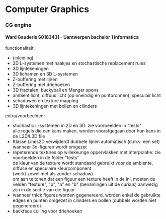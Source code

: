 # Computer Graphics
### CG engine
#### Ward Gauderis S0183431 - Uantwerpen bachelor 1 informatica

functionaliteit:
- (inleiding)
- 2D L-systemen met haakjes en stochastische replacement rules
- 3D lijntekeningen
- 3D lichamen en 3D L-systemen
- Z-buffering met lijnen
- Z-buffering met driehoeken
- 3D fractalen, buckyball en Menger spons
- ambient licht, diffuus licht (op oneindig en puntbronnen), speculair licht
- schaduwen en texture mapping
- 3D lijntekeningen met bollen en cilinders

extra/voorbeelden:
- stochastic L-systemen in 2D en 3D: zie voorbeelden in "tests"  
  alle regels die een kans maken, worden voorafgegaan door hun kans in de L2D/L3D file
- Klasse Lines2D verwijderdt dubbele lijnen automatisch (d.m.v. een set) wanneer 3d-figuren wordt omgezet
- repeterende textures op willekeurige oppervlakken met interpolatie: zie voorbeelden in de folder "tests"  
  de kleur van de texture wordt standaard gebruikt voor de ambiente, diffuse en speculaire kleurcomponent  
  (werkt zowel met als zonder schaduw)  
  om aan te tonen dat een figuur een texture heeft in de ini, moeten de velden "texture", "p", "a" en "b" (benamingen uit de cursus) aanwezig zijn in de sectie van die figuur
- wanneer thick figures worden gegenereerd, worden enkel de gebruikte edges en punten omgezet in cilinders en bollen (dubbels worden niet gegenereerd)
- backface culling voor driehoeken
